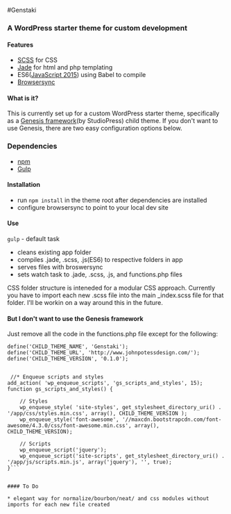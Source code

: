 #Genstaki

### A WordPress starter theme for custom development

#### Features

* [SCSS](http://sass-lang.com/) for CSS
* [Jade](http://jade-lang.com/) for html and php templating
* ES6([JavaScript 2015](https://babeljs.io/docs/learn-es2015/)) using Babel to compile
* [Browsersync](https://www.browsersync.io/)

#### What is it?

This is currently set up for a custom WordPress starter theme, specifically as a [Genesis framework](http://my.studiopress.com/themes/)(by StudioPress) child theme. If you don't want to use Genesis, there are two easy configuration options below.

### Dependencies

* [npm](https://www.npmjs.com/)
* [Gulp](http://gulpjs.com/)

#### Installation

- run `npm install` in the theme root after dependencies are installed
- configure browsersync to point to your local dev site

#### Use

`gulp` - default task 
- cleans existing app folder 
- compiles .jade, .scss, .js(ES6) to respective folders in app
- serves files with broswersync
- sets watch task to .jade, .scss, .js, and functions.php files

CSS folder structure is inteneded for a modular CSS approach. Currently you have to import each new .scss file into the main _index.scss file for that folder. I'll be workin on a way around this in the future.

#### But I don't want to use the Genesis framework

Just remove all the code in the functions.php file except for the following:

```// Child theme (do not remove)
define('CHILD_THEME_NAME', 'Genstaki');
define('CHILD_THEME_URL', 'http://www.johnpotessdesign.com/');
define('CHILD_THEME_VERSION', '0.1.0');


 //* Enqueue scripts and styles
add_action( 'wp_enqueue_scripts', 'gs_scripts_and_styles', 15);
function gs_scripts_and_styles() {

    // Styles
    wp_enqueue_style( 'site-styles', get_stylesheet_directory_uri() . '/app/css/styles.min.css', array(), CHILD_THEME_VERSION );
    wp_enqueue_style('font-awesome', '//maxcdn.bootstrapcdn.com/font-awesome/4.3.0/css/font-awesome.min.css', array(), CHILD_THEME_VERSION); 

    // Scripts
    wp_enqueue_script('jquery');
    wp_enqueue_script('site-scripts', get_stylesheet_directory_uri() . '/app/js/scripts.min.js', array('jquery'), '', true);
}```


#### To Do

* elegant way for normalize/bourbon/neat/ and css modules without imports for each new file created
